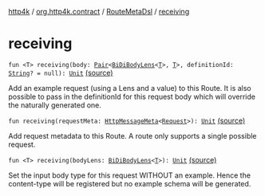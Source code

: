 [http4k](../../index.md) / [org.http4k.contract](../index.md) / [RouteMetaDsl](index.md) / [receiving](./receiving.md)

# receiving

`fun <T> receiving(body: `[`Pair`](https://kotlinlang.org/api/latest/jvm/stdlib/kotlin/-pair/index.html)`<`[`BiDiBodyLens`](../../org.http4k.lens/-bi-di-body-lens/index.md)`<`[`T`](receiving.md#T)`>, `[`T`](receiving.md#T)`>, definitionId: `[`String`](https://kotlinlang.org/api/latest/jvm/stdlib/kotlin/-string/index.html)`? = null): `[`Unit`](https://kotlinlang.org/api/latest/jvm/stdlib/kotlin/-unit/index.html) [(source)](https://github.com/http4k/http4k/blob/master/http4k-contract/src/main/kotlin/org/http4k/contract/routeMeta.kt#L91)

Add an example request (using a Lens and a value) to this Route. It is also possible to pass in the definitionId
for this request body which will override the naturally generated one.

`fun receiving(requestMeta: `[`HttpMessageMeta`](../-http-message-meta/index.md)`<`[`Request`](../../org.http4k.core/-request/index.md)`>): `[`Unit`](https://kotlinlang.org/api/latest/jvm/stdlib/kotlin/-unit/index.html) [(source)](https://github.com/http4k/http4k/blob/master/http4k-contract/src/main/kotlin/org/http4k/contract/routeMeta.kt#L99)

Add request metadata to this Route. A route only supports a single possible request.

`fun <T> receiving(bodyLens: `[`BiDiBodyLens`](../../org.http4k.lens/-bi-di-body-lens/index.md)`<`[`T`](receiving.md#T)`>): `[`Unit`](https://kotlinlang.org/api/latest/jvm/stdlib/kotlin/-unit/index.html) [(source)](https://github.com/http4k/http4k/blob/master/http4k-contract/src/main/kotlin/org/http4k/contract/routeMeta.kt#L108)

Set the input body type for this request WITHOUT an example. Hence the content-type will be registered but no
example schema will be generated.

